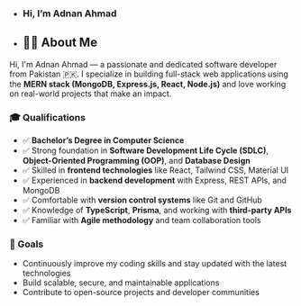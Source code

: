 - ### Hi, I’m Adnan Ahmad
- ## 👨‍💻 About Me

Hi, I'm Adnan Ahmad — a passionate and dedicated software developer from Pakistan 🇵🇰. I specialize in building full-stack web applications using the **MERN stack (MongoDB, Express.js, React, Node.js)** and love working on real-world projects that make an impact.

### 🎓 Qualifications

- ✅ **Bachelor’s Degree in Computer Science**
- ✅ Strong foundation in **Software Development Life Cycle (SDLC)**, **Object-Oriented Programming (OOP)**, and **Database Design**
- ✅ Skilled in **frontend technologies** like React, Tailwind CSS, Material UI
- ✅ Experienced in **backend development** with Express, REST APIs, and MongoDB
- ✅ Comfortable with **version control systems** like Git and GitHub
- ✅ Knowledge of **TypeScript**, **Prisma**, and working with **third-party APIs**
- ✅ Familiar with **Agile methodology** and team collaboration tools

### 🚀 Goals

- Continuously improve my coding skills and stay updated with the latest technologies
- Build scalable, secure, and maintainable applications
- Contribute to open-source projects and developer communities

<!---
adnanahmadlaghari/adnanahmadlaghari is a ✨ special ✨ repository because its `README.md` (this file) appears on your GitHub profile.
You can click the Preview link to take a look at your changes.
--->
